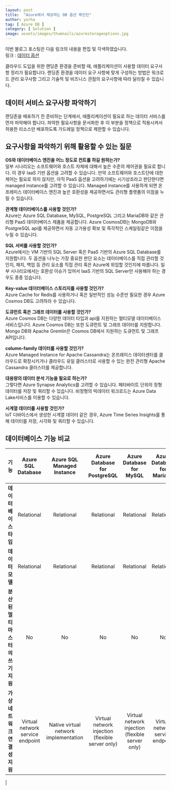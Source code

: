 ```yaml
---
layout: post
title:  "Azure에서 제공하는 DB 옵션 확인인"
author: yorha
tag: [ Azure DB ]
category: [ Solution ]
image: assets/images/thumnails/azurestorageoptions.jpg
---
```


이번 블로그 포스팅은 다음 링크의 내용을 편집 및 각색하였습니다.  
링크 : [데이터 옵션](https://learn.microsoft.com/en-us/azure/architecture/guide/technology-choices/data-options) 

클라우드 도입을 위한 랜딩존 환경을 준비할 때, 애플리케이션이 사용할 데이터 요구사항 정리가 필요합니다.
랜딩존 환경을 데이터 요구 사항에 맞게 구성하는 방법은 워크로드 관리 요구사항 그리고 기술적 및 비즈니스 관점의 요구사항에 따라 달라질 수 있습니다.

데이터 서비스 요구사항 파악하기
-------------
랜딩존을 배포하기 전 준비하는 단계에서, 애플리케이션이 필요로 하는 데이터 서비스를 먼저 파악해야 합니다. 파악한 필요사항을 문서화한 후 이 부분을 정책으로 적용시켜서 허용한 리소스만 배포하도록 가드레일 정책으로 제한할 수 있습니다.

요구사항을 파악하기 위해 활용할 수 있는 질문
-------------
**OS와 데이터베이스 엔진을 어느 정도로 컨트롤 하길 원하는가?**  
일부 시나리오는 소프트웨어와 호스트 자체에 대해서 높은 수준의 제어권을 필요로 합니다. 이 경우 IaaS 기반 옵션을 고려할 수 있습니다. 만약 소프트웨어와 호스트단에 대한 제어는 필요로 하지 않지만, 아직 PaaS 옵션을 고려하기에는 시기상조라고 판단한다면 managed instance를 고려할 수 있습니다. Managed instance를 사용하게 되면 온프레미스 데이터베이스 엔진과 높은 호환성을 제공하면서도 관리형 플랫폼의 이점을 누릴 수 있습니다.

**관계형 데이터베이스를 사용할 것인가?**  
Azure는 Azure SQL Database, MySQL, PostgreSQL 그리고 MariaDB와 같은 관리형 PaaS 데이터베이스 제품을 제공합니다. Azure CosmosDB는 MongoDB와 PostgreSQL api를 제공하면서 자동 고가용성 확보 및 즉각적인 스케일링같은 이점을 누릴 수 있습니다.

**SQL 서버를 사용할 것인가?**  
Azure에서는 VM 기반의 SQL Server 혹은 PaaS 기반의 Azure SQL Database를 지원합니다. 두 옵션을 나누는 가장 중요한 판단 요소는 데이터베이스를 직접 관리할 것인지, 패치, 백업 등 관리 요소를 직접 관리 혹은 Azure에 위임할 것인지에 따릅니다. 일부 시나리오에서는 호환성 이슈가 있어서 IaaS 기반의 SQL Server만 사용해야 하는 경우도 종종 있습니다.

**Key-value 데이터베이스 스토리지를 사용할 것인가?**  
Azure Cache for Redis를 사용하거나 혹은 일반적인 성능 수준만 필요한 경우 Azure Cosmos DB도 고려하라 수 있습니다.

**도큐먼트 혹은 그래프 데이터를 사용할 것인가?**  
Azure Cosmos DB는 다양한 데이터 타입과 api를 지원하는 멀티모델 데이터베이스 서비스입니다. Azure Cosmos DB는 또한 도큐먼트 및 그래프 데이터를 지원합니다. Mongo DB와 Apache Gremlin은 Cosmos DB에서 지원하는 도큐먼트 및 그래프 API입니다.

**column-family 데이터를 사용할 것인가?**  
Azure Managed Instance for Apache Cassandra는 온프레미스 데이터센터를 클라우드로 확장시키거나 클라우드 유일 클러스터로 사용할 수 있는 완전 관리형 Apache Cassandra 클러스터를 제공합니다.

**대용량의 데이터 분석 기능을 필요로 하는가?**  
그렇다면 Azure Synapse Analytics를 고려할 수 있습니다. 페타바이트 단위의 정형 데이터를 저장 및 쿼리할 수 있습니다.
비정형의 빅데이터 워크로드는 Azure Data Lake서비스를 이용할 수 있습니다.

**시계열 데이터를 사용할 것인가?**  
IoT 디바이스에서 생성한 시계열 데이터 같은 경우, Azure Time Series Insights를 통해 데이터를 저장, 시각화 및 쿼리할 수 있습니다.

데이터베이스 기능 비교
-------------

| **기능**                              | Azure SQL Database               | Azure SQL Managed Instance            | Azure Database for PostgreSQL                    | Azure Database for MySQL                         | Azure Database for MariaDB       | Azure Managed Instance for Apache Cassandra         | Azure Cosmos DB                  | Azure Cache for Redis                                                 | Azure Cosmos DB for MongoDB      |
|:----------------------------------------:|:--------------------------------:|:-------------------------------------:|:------------------------------------------------:|:------------------------------------------------:|:--------------------------------:|:---------------------------------------------------:|:--------------------------------:|:---------------------------------------------------------------------:|:--------------------------------:|
| **데이터베이스 타입**                        | Relational                       | Relational                            | Relational                                       | Relational                                       | Relational                       | NoSQL                                               | NoSQL                            | In-memory                                                             | NoSQL                            |
| **데이터 모델**                           | Relational                       | Relational                            | Relational                                       | Relational                                       | Relational                       | Multimodel: Document, Wide-column, Key-value, Graph | Wide-column                      | Key-value                                                             | Document                         |
| **분산된 멀티마스터의 쓰기 지원**       | No                               | No                                    | No                                               | No                                               | No                               | Yes                                                 | Yes                              | Yes (Enterprise and Flash tiers only)                                 | Yes                              |
| **가상네트워크 연결성 지원** | Virtual network service endpoint | Native virtual network implementation | Virtual network injection (flexible server only) | Virtual network injection (flexible server only) | Virtual network service endpoint | Native virtual network implementation               | Virtual network service endpoint | Virtual network injection (Premium, Enterprise, and Flash tiers only) | Virtual network service endpoint |
| 


